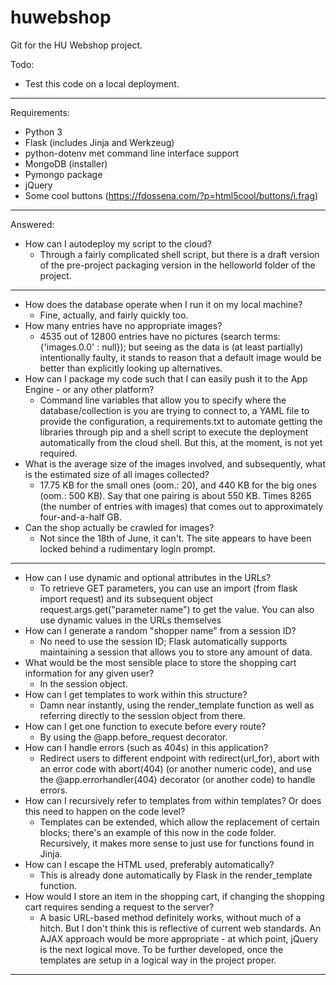 # huwebshop
Git for the HU Webshop project.

Todo:

- Test this code on a local deployment.

--------------------

Requirements:

- Python 3
- Flask (includes Jinja and Werkzeug)
- python-dotenv met command line interface support
- MongoDB (installer)
- Pymongo package
- jQuery
- Some cool buttons (https://fdossena.com/?p=html5cool/buttons/i.frag)

--------------------

Answered:

- How can I autodeploy my script to the cloud?
	- Through a fairly complicated shell script, but there is a draft version of the pre-project packaging version in the helloworld folder of the project.

--------------------

- How does the database operate when I run it on my local machine?
	- Fine, actually, and fairly quickly too.
- How many entries have no appropriate images?
	- 4535 out of 12800 entries have no pictures (search terms: {'images.0.0' : null}); but seeing as the data is (at least partially) intentionally faulty, it stands to reason that a default image would be better than explicitly looking up alternatives.
- How can I package my code such that I can easily push it to the App Engine - or any other platform?
	- Command line variables that allow you to specify where the database/collection is you are trying to connect to, a YAML file to provide the configuration, a requirements.txt to automate getting the libraries through pip and a shell script to execute the deployment automatically from the cloud shell. But this, at the moment, is not yet required.
- What is the average size of the images involved, and subsequently, what is the estimated size of all images collected?
	- 17.75 KB for the small ones (oom.: 20), and 440 KB for the big ones (oom.: 500 KB).
	Say that one pairing is about 550 KB. Times 8265 (the number of entries with images) that comes out to approximately four-and-a-half GB.
- Can the shop actually be crawled for images?
	- Not since the 18th of June, it can't. The site appears to have been locked behind a rudimentary login prompt.

--------------------

- How can I use dynamic and optional attributes in the URLs?
	- To retrieve GET parameters, you can use an import (from flask import request) and its subsequent object request.args.get("parameter name") to get the value. You can also use dynamic values in the URLs themselves 
- How can I generate a random "shopper name" from a session ID?
	- No need to use the session ID; Flask automatically supports maintaining a session that allows you to store any amount of data.
- What would be the most sensible place to store the shopping cart information for any given user?
	- In the session object.
- How can I get templates to work within this structure?
	- Damn near instantly, using the render_template function as well as referring directly to the session object from there.
- How can I get one function to execute before every route?
	- By using the @app.before_request decorator.
- How can I handle errors (such as 404s) in this application?
	- Redirect users to different endpoint with redirect(url_for), abort with an error code with abort(404) (or another numeric code), and use the @app.errorhandler(404) decorator (or another code) to handle errors.
- How can I recursively refer to templates from within templates? Or does this need to happen on the code level?
	- Templates can be extended, which allow the replacement of certain blocks; there's an example of this now in the code folder. Recursively, it makes more sense to just use for functions found in Jinja.
- How can I escape the HTML used, preferably automatically?
	- This is already done automatically by Flask in the render_template function.
- How would I store an item in the shopping cart, if changing the shopping cart requires sending a request to the server?
	- A basic URL-based method definitely works, without much of a hitch. But I don't think this is reflective of current web standards. An AJAX approach would be more appropriate - at which point, jQuery is the next logical move. To be further developed, once the templates are setup in a logical way in the project proper.

--------------------